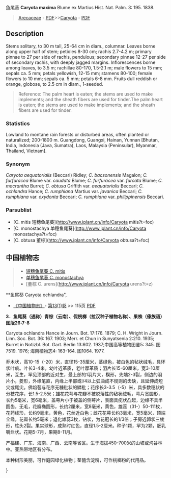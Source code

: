 鱼尾葵 **Caryota maxima** Blume ex Martius Hist. Nat. Palm. 3: 195. 1838.

> [Arecaceae](http://www.iplant.cn/info/Arecaceae?t=foc) - [PDF](http://www.iplant.cn/foc/pdf/Arecaceae.pdf)>>[Caryota](http://www.iplant.cn/info/Caryota?t=foc) - [PDF](http://www.iplant.cn/foc/pdf/Caryota.pdf)

## Description

Stems solitary, to 30 m tall, 25-64 cm in diam., columnar. Leaves borne along upper half of stem; petioles 8-30 cm; rachis 2.7-4.2 m; primary pinnae to 27 per side of rachis, pendulous; secondary pinnae 12-27 per side of secondary rachis, with deeply jagged margins. Inflorescences borne among leaves, to 3.5 m; rachillae 80-170, 1.5-2.1 m; male flowers to 15 mm; sepals ca. 5 mm; petals yellowish, 12-15 mm; stamens 80-100; female flowers to 10 mm; sepals ca. 5 mm; petals 6-8 mm. Fruits dull reddish or orange, globose, to 2.5 cm in diam., 1-seeded.


> Reference: 
> The palm heart is eaten; the stems are used to make implements; and the sheath fibers are used for tinder.The palm heart is eaten; the stems are used to make implements; and the sheath fibers are used for tinder.

### Statistics
Lowland to montane rain forests or disturbed areas, often planted or naturalized; 200-1800 m. Guangdong, Guangxi, Hainan, Yunnan [Bhutan, India, Indonesia (Java, Sumatra), Laos, Malaysia (Peninsular), Myanmar, Thailand, Vietnam].

### Synonym
*Caryota aequatorialis* (Beccari) Ridley; *C. bacsonensis* Magalon; *C. furfuracea* Blume var. *caudata* Blume; *C. furfuracea* var. *furcata* Blume; *C. macrantha* Burret; *C. obtusa* Griffith var. *aequatorialis* Beccari; *C. ochlandra* Hance; *C. rumphiana* Martius var. *javanica* Beccari; *C. rumphiana* var. *oxydonta* Beccari; *C. rumphiana* var. *philippinensis* Beccari.

### Parsublist

* [C.  mitis  短穗鱼尾葵](http://www.iplant.cn/info/Caryota mitis?t=foc)
* [C.  monostachya  单穗鱼尾葵](http://www.iplant.cn/info/Caryota monostachya?t=foc)
* [C.  obtusa  董棕](http://www.iplant.cn/info/Caryota obtusa?t=foc)

## 中国植物志

> * [短穗鱼尾葵  C.  mitis](Caryota-mitis-短穗鱼尾葵.md)
> * [单穗鱼尾葵  C.  monostachya](Caryota-monostachya-单穗鱼尾葵.md)
> * [董棕  C.  urens](http://www.iplant.cn/info/Caryota urens?t=z)


**鱼尾葵 Caryota ochlandra",

* [《中国植物志》](http://www.iplant.cn/frps)- [第13(1)卷](http://www.iplant.cn/frps/vol/13(1)) >> 115页 [PDF](http://www.iplant.cn/frps/pdf/13(1)/115a.pdf)


**3．鱼尾葵（通称）青棕（云南）、假桄榔（拉汉种子植物名称）、果株（傣族语）图版26:7-8**

Caryota ochlandra Hance in Journ. Bot. 17:176. 1879; C. H. Wright in Journ. Linn. Soc. Bot. 36: 167. 1903; Merr. et Chun in Sunyatsenia 2:210. 1935; Burret in Notizbl. Bot. Gart. Berlin 13:602. 1937;中国高等植物图鉴5: 345. 图7519. 1976; 海南植物志4: 163-164. 图1064. 1977.

乔木状，高10-15（-20）米，直径15-35厘米，茎绿色，被白色的毡状绒毛，具环状叶痕。叶长3-4米，幼叶近革质，老叶厚革质；羽片长15-60厘米，宽3-10厘米，互生，罕见顶部的近对生，最上部的1羽片大，楔形，先端2-3裂，侧边的羽片小，菱形，外缘笔直，内缘上半部或l/4以上弧曲成不规则的齿缺，且延伸成短尖或尾尖。佛焰苞与花序无糠秕状的鳞秕；花序长3-3.5（-5）米，具多数穗状的分枝花序，长1.5-2.5米；雄花花萼与花瓣不被脱落性的毡状绒毛，萼片宽圆形，长约5毫米，宽6毫米，盖萼片小于被盖的侧萼片，表面具疣状凸起，边缘不具半圆齿，无毛，花瓣椭圆形，长约2厘米，宽8毫米，黄色，雄蕊（31-）50-111枚，花药线形，长约9毫米，黄色，花丝近白色；雌花花萼长约3毫米，宽5毫米，顶端全缘，花瓣长约5毫米；退化雄蕊3枚，钻状，为花冠长的1/3倍；子房近卵状三棱形，柱头2裂。果实球形，成熟时红色，直径1.5-2厘米。种子1颗，罕为2颗，胚乳嚼烂状。花期5-7月，果期8-11月。

产福建、广东、海南、广西、云南等省区。生于海拔450-700米的山坡或沟谷林中。亚热带地区有分布。

本种树形美丽，可作庭园绿化植物；茎髓含淀粉，可作桄榔粉的代用品。

}